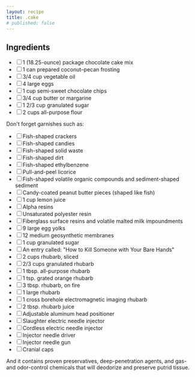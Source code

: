 ```yaml
---
layout: recipe
title: .cake
# published: false
---
```


<section class="ingredients">
    <h2>Ingredients</h2>
    <ul class="ingredient-list">
        <li><label><input type="checkbox">1 (18.25-ounce) package chocolate cake mix</label></li>
        <li><label><input type="checkbox">1 can prepared coconut–pecan frosting</label></li>
        <li><label><input type="checkbox">3/4 cup vegetable oil</label></li>
        <li><label><input type="checkbox">4 large eggs</label></li>
        <li><label><input type="checkbox">1 cup semi-sweet chocolate chips</label></li>
        <li><label><input type="checkbox">3/4 cup butter or margarine</label></li>
        <li><label><input type="checkbox">1 2/3 cup granulated sugar</label></li>
        <li><label><input type="checkbox">2 cups all-purpose flour</label></li>
    </ul>
    Don't forget garnishes such as:
    <ul class="ingredient-list">
        <li><label><input type="checkbox">Fish-shaped crackers</label></li>
        <li><label><input type="checkbox">Fish-shaped candies</label></li>
        <li><label><input type="checkbox">Fish-shaped solid waste</label></li>
        <li><label><input type="checkbox">Fish-shaped dirt</label></li>
        <li><label><input type="checkbox">Fish-shaped ethylbenzene</label></li>
        <li><label><input type="checkbox">Pull-and-peel licorice</label></li>
        <li><label><input type="checkbox">Fish-shaped volatile organic compounds and sediment-shaped sediment</label></li>
        <li><label><input type="checkbox">Candy-coated peanut butter pieces (shaped like fish)</label></li>
        <li><label><input type="checkbox">1 cup lemon juice</label></li>
        <li><label><input type="checkbox">Alpha resins</label></li>
        <li><label><input type="checkbox">Unsaturated polyester resin</label></li>
        <li><label><input type="checkbox">Fiberglass surface resins and volatile malted milk impoundments</label></li>
        <li><label><input type="checkbox">9 large egg yolks</label></li>
        <li><label><input type="checkbox">12 medium geosynthetic membranes</label></li>
        <li><label><input type="checkbox">1 cup granulated sugar</label></li>
        <li><label><input type="checkbox">An entry called: "How to Kill Someone with Your Bare Hands"</label></li>
        <li><label><input type="checkbox">2 cups rhubarb, sliced</label></li>
        <li><label><input type="checkbox">2/3 cups granulated rhubarb</label></li>
        <li><label><input type="checkbox">1 tbsp. all-purpose rhubarb</label></li>
        <li><label><input type="checkbox">1 tsp. grated orange rhubarb</label></li>
        <li><label><input type="checkbox">3 tbsp. rhubarb, on fire</label></li>
        <li><label><input type="checkbox">1 large rhubarb</label></li>
        <li><label><input type="checkbox">1 cross borehole electromagnetic imaging rhubarb</label></li>
        <li><label><input type="checkbox">2 tbsp. rhubarb juice</label></li>
        <li><label><input type="checkbox">Adjustable aluminum head positioner</label></li>
        <li><label><input type="checkbox">Slaughter electric needle injector</label></li>
        <li><label><input type="checkbox">Cordless electric needle injector</label></li>
        <li><label><input type="checkbox">Injector needle driver</label></li>
        <li><label><input type="checkbox">Injector needle gun</label></li>
        <li><label><input type="checkbox">Cranial caps</label></li>
    </ul>
    And it contains proven preservatives, deep-penetration agents, and gas- and odor-control chemicals that will deodorize and preserve putrid tissue.
</section>